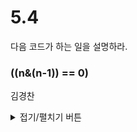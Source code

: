 # 5.4

다음 코드가 하는 일을 설명하라.  
### ((n&(n-1)) == 0) 



김경찬
<details>
<summary>접기/펼치기 버튼</summary>

결론: 2진수 여부를 판단하는 코드  

> 2진수의 수인 경우 2진수로 보면 단 한자리만 1인것을 볼 수 있다.  
> 그리고 이를 -1을 해주면 비트반전을 시켜주는 효과가 있다.  
```
2진수일 경우:  
  1000 0000  
 -        1  
--------------
  0111 1111 
  
 2진수가 아닐 경우:  
  1000 0001  
 -        1  
--------------
  1000 0000 

```

> 즉 n & (n-1) == 0 인 경우 n이 2진수임을 알 수 있다.
```
  1000 0000
& 0111 1111
-------------
  0000 0000
```
> 더 많은 경우를 살펴보면  
```
  n     n-1   n&(n-1)
----------------------
0000   0111    0000    <-- 0
0001   0000    0000    <-- 1
0010   0001    0000    <-- 2
0011   0010    0010
0100   0011    0000    <-- 4
0101   0100    0100
0110   0101    0100
0111   0110    0110
1000   0111    0000    <-- 8
 
 ```
</details>
